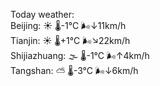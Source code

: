 Today weather:  
Beijing: ☀️   🌡️-1°C 🌬️↓11km/h  
Tianjin: ☀️   🌡️+1°C 🌬️↘22km/h  
Shijiazhuang: 🌫  🌡️-1°C 🌬️↑4km/h  
Tangshan: ⛅️  🌡️-3°C 🌬️↓6km/h  
